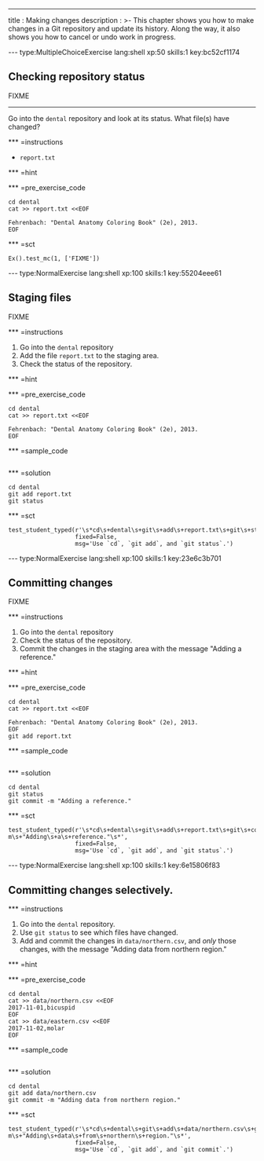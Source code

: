 ---
title       : Making changes
description : >-
  This chapter shows you how to make changes in a Git repository and update
  its history. Along the way, it also shows you how to cancel or undo work
  in progress.

--- type:MultipleChoiceExercise lang:shell xp:50 skills:1 key:bc52cf1174
## Checking repository status

FIXME

<hr>

Go into the `dental` repository and look at its status.
What file(s) have changed?

*** =instructions
- `report.txt`

*** =hint

*** =pre_exercise_code
```{shell}
cd dental
cat >> report.txt <<EOF

Fehrenbach: "Dental Anatomy Coloring Book" (2e), 2013.
EOF
```

*** =sct
```{python}
Ex().test_mc(1, ['FIXME'])
```

--- type:NormalExercise lang:shell xp:100 skills:1 key:55204eee61
## Staging files

FIXME

*** =instructions

1. Go into the `dental` repository
2. Add the file `report.txt` to the staging area.
3. Check the status of the repository.

*** =hint

*** =pre_exercise_code
```{shell}
cd dental
cat >> report.txt <<EOF

Fehrenbach: "Dental Anatomy Coloring Book" (2e), 2013.
EOF
```

*** =sample_code
```{shell}

```

*** =solution
```{shell}
cd dental
git add report.txt
git status
```

*** =sct
```{python}
test_student_typed(r'\s*cd\s+dental\s+git\s+add\s+report.txt\s+git\s+status\s*',
                   fixed=False,
                   msg='Use `cd`, `git add`, and `git status`.')
```

--- type:NormalExercise lang:shell xp:100 skills:1 key:23e6c3b701
## Committing changes

FIXME

*** =instructions

1. Go into the `dental` repository
2. Check the status of the repository.
2. Commit the changes in the staging area with the message "Adding a reference."

*** =hint

*** =pre_exercise_code
```{shell}
cd dental
cat >> report.txt <<EOF

Fehrenbach: "Dental Anatomy Coloring Book" (2e), 2013.
EOF
git add report.txt
```

*** =sample_code
```{shell}

```

*** =solution
```{shell}
cd dental
git status
git commit -m "Adding a reference."
```

*** =sct
```{python}
test_student_typed(r'\s*cd\s+dental\s+git\s+add\s+report.txt\s+git\s+commit\s+-m\s+"Adding\s+a\s+reference."\s*',
                   fixed=False,
                   msg='Use `cd`, `git add`, and `git status`.')
```

--- type:NormalExercise lang:shell xp:100 skills:1 key:6e15806f83
## Committing changes selectively.

*** =instructions

1. Go into the `dental` repository.
2. Use `git status` to see which files have changed.
3. Add and commit the changes in `data/northern.csv`,
   and *only* those changes,
   with the message "Adding data from northern region."

*** =hint

*** =pre_exercise_code
```{shell}
cd dental
cat >> data/northern.csv <<EOF
2017-11-01,bicuspid
EOF
cat >> data/eastern.csv <<EOF
2017-11-02,molar
EOF
```

*** =sample_code
```{shell}

```

*** =solution
```{shell}
cd dental
git add data/northern.csv
git commit -m "Adding data from northern region."
```

*** =sct
```{python}
test_student_typed(r'\s*cd\s+dental\s+git\s+add\s+data/northern.csv\s+git\s+commit\s+-m\s+"Adding\s+data\s+from\s+northern\s+region."\s*',
                   fixed=False,
                   msg='Use `cd`, `git add`, and `git commit`.')
```
